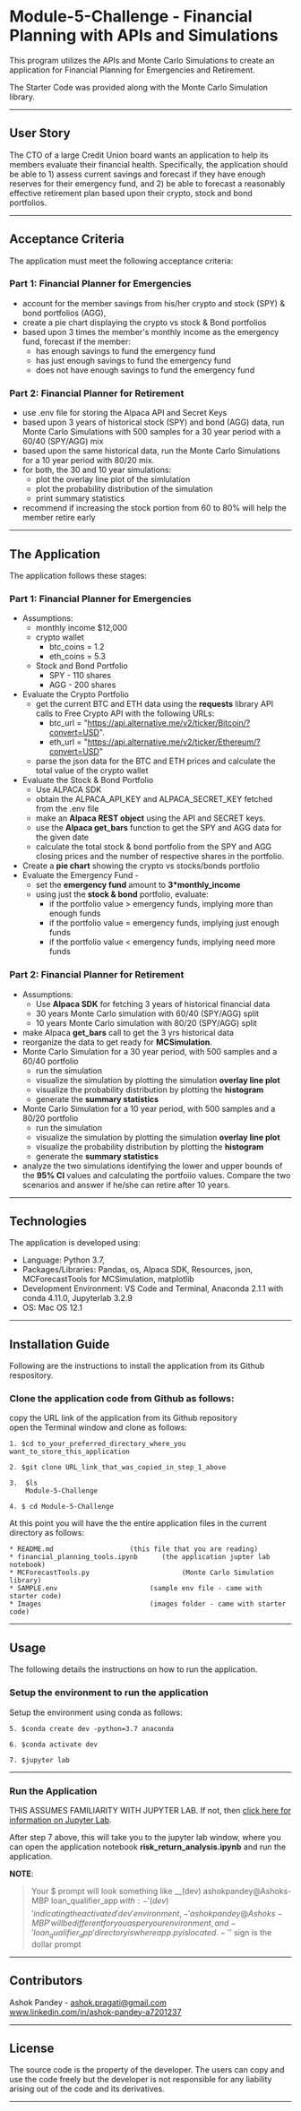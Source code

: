# Module-5-Challenge - Financial Planning with APIs and Simulations
This program utilizes the APIs and Monte Carlo Simulations to create an application for Financial Planning for Emergencies and Retirement. 

The Starter Code was provided along with the Monte Carlo Simulation library.

---

## User Story
The CTO of a large Credit Union board wants an application to help its members evaluate their financial health. Specifically, the application should be able to 1) assess current savings and forecast if they have enough reserves for their emergency fund, and 2) be able to forecast a reasonably effective retirement plan based upon their crypto, stock and bond portfolios. 

---

## Acceptance Criteria  
The application must meet the following acceptance criteria:  

### Part 1: Financial Planner for Emergencies  

* account for the member savings from his/her crypto and stock (SPY) & bond portfolios (AGG),  
* create a pie chart displaying the crypto vs stock & Bond portfolios
* based upon 3 times the member's monthly income as the emergency fund, forecast if the member:  
    - has enough savings to fund the emergency fund  
    - has just enough savings to fund the emergency fund  
    - does not have enough savings to fund the emergency fund  

### Part 2: Financial Planner for Retirement  

* use .env file for storing the Alpaca API and Secret Keys
* based upon 3 years of historical stock (SPY) and bond (AGG) data, run Monte Carlo Simulations with 500 samples for a 30 year period with a 60/40 (SPY/AGG) mix
* based upon the same historical data, run the Monte Carlo Simulations for a 10 year period with 80/20 mix.
* for both, the 30 and 10 year simulations:  
    - plot the overlay line plot of the simlulation   
    - plot the probability distribution of the simulation  
    - print summary statistics
* recommend if increasing the stock portion from 60 to 80% will help the member retire early  

---

## The Application  

The application follows these stages: 

### Part 1: Financial Planner for Emergencies  
* Assumptions: 
    - monthly income $12,000  
    - crypto wallet  
        - btc_coins = 1.2  
        - eth_coins = 5.3  
    - Stock and Bond Portfolio
        - SPY - 110 shares
        - AGG - 200 shares
* Evaluate the Crypto Portfolio  
    - get the current BTC and ETH data using the **requests** library API calls to Free Crypto API with the following URLs:
        - btc_url = "https://api.alternative.me/v2/ticker/Bitcoin/?convert=USD". 
        - eth_url = "https://api.alternative.me/v2/ticker/Ethereum/?convert=USD"
    - parse the json data for the BTC and ETH prices and calculate the total value of the crypto wallet
* Evaluate the Stock & Bond Portfolio
    - Use ALPACA SDK
    - obtain the ALPACA_API_KEY and ALPACA_SECRET_KEY fetched from the .env file
    - make an **Alpaca REST object** using the API and SECRET keys.
    - use the **Alpaca get_bars** function to get the SPY and AGG data for the given date
    - calculate the total stock & bond portfolio from the SPY and AGG closing prices and the number of respective shares in the portfolio.  
* Create a **pie chart** showing the crypto vs stocks/bonds portfolio  
* Evaluate the Emergency Fund -  
    - set the **emergency fund** amount to **3*monthly_income**  
    - using just the **stock & bond** portfolio, evaluate:  
        - if the portfolio value > emergency funds, implying more than enough funds  
        - if the portfolio value = emergency funds, implying just enough funds  
        - if the portfolio value < emergency funds, implying need more funds 

### Part 2: Financial Planner for Retirement  
* Assumptions:
    - Use **Alpaca SDK** for fetching 3 years of historical financial data
    - 30 years Monte Carlo simulation with 60/40 (SPY/AGG) split
    - 10 years Monte Carlo simulation with 80/20 (SPY/AGG) split
* make Alpaca **get_bars** call to get the 3 yrs historical data
* reorganize the data to get ready for **MCSimulation**.
* Monte Carlo Simulation for a 30 year period, with 500 samples and a 60/40 portfolio
    - run the simulation
    - visualize the simulation by plotting the simulation **overlay line plot**
    - visualize the probability distribution by plotting the **histogram**
    - generate the **summary statistics**
* Monte Carlo Simulation for a 10 year period, with 500 samples and a 80/20 portfolio
    - run the simulation
    - visualize the simulation by plotting the simulation **overlay line plot**
    - visualize the probability distribution by plotting the **histogram**
    - generate the **summary statistics**
* analyze the two simulations identifying the lower and upper bounds of the **95% CI** values and calculating the portfoiio values. Compare the two scenarios and answer if he/she can retire after 10 years.

---

## Technologies
The application is developed using:  
* Language: Python 3.7,   
* Packages/Libraries: Pandas, os, Alpaca SDK, Resources, json, MCForecastTools for MCSimulation, matplotlib
* Development Environment: VS Code and Terminal, Anaconda 2.1.1 with conda 4.11.0, Jupyterlab 3.2.9  
* OS: Mac OS 12.1

---
## Installation Guide
Following are the instructions to install the application from its Github respository.  

### Clone the application code from Github as follows:
copy the URL link of the application from its Github repository      
open the Terminal window and clone as follows:  

    1. $cd to_your_preferred_directory_where_you want_to_store_this_application  
    
    2. $git clone URL_link_that_was_copied_in_step_1_above   
    
    3.  $ls     
        Module-5-Challenge    
        
    4. $ cd Module-5-Challenge     

At this point you will have the the entire application files in the current directory as follows:

    * README.md                   (this file that you are reading)
    * financial_planning_tools.ipynb      (the application jupter lab notebook)
    * MCForecastTools.py                       (Monte Carlo Simulation library)
    * SAMPLE.env                       (sample env file - came with starter code)
    * Images                           (images folder - came with starter code)

---

## Usage
The following details the instructions on how to run the application.  

### Setup the environment to run the application
Setup the environment using conda as follows:

    5. $conda create dev -python=3.7 anaconda  
    
    6. $conda activate dev  
    
    7. $jupyter lab  

---

### Run the Application
THIS ASSUMES FAMILIARITY WITH JUPYTER LAB. If not, then [click here for information on Jupyter Lab](https://jupyterlab.readthedocs.io/en/stable/).  

After step 7 above, this will take you to the jupyter lab window, where you can open the application notebook **risk_return_analysis.ipynb** and run the application.  

**NOTE**:
>Your $ prompt will look something like __(dev) ashokpandey@Ashoks-MBP loan_qualifier_app$__ ,  with:  
    - '(dev)' indicating the activated 'dev' environment,   
    - ' ashokpandey@Ashoks-MBP ' will be different for you as per your environment, and   
    - 'loan_qualifier_app' directory is where app.py is located.  
    - '$' sign is the dollar prompt  

---

## Contributors
Ashok Pandey - ashok.pragati@gmail.com   
www.linkedin.com/in/ashok-pandey-a7201237

---

## License
The source code is the property of the developer. The users can copy and use the code freely but the developer is not responsible for any liability arising out of the code and its derivatives.

---
